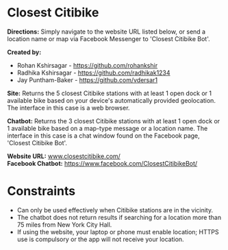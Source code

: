 # Closest Citibike

**Directions:**
Simply navigate to the website URL listed below, or send a location name or map via Facebook Messenger to 'Closest Citibike Bot'. 

**Created by:**
- Rohan Kshirsagar - https://github.com/rohankshir
- Radhika Kshirsagar - https://github.com/radhikak1234
- Jay Puntham-Baker - https://github.com/vdersar1



**Site:** Returns the 5 closest Citibike stations with at least 1 open dock or 1 available bike based on your device's automatically provided geolocation. The interface in this case is a web browser.  

**Chatbot:** Returns the 3 closest Citibike stations with at least 1 open dock or 1 available bike based on a map-type message or a location name. The interface in this case is a chat window found on the Facebook page, 'Closest Citibike Bot'.    

**Website URL:** www.closestcitibike.com/  
**Facebook Chatbot:** https://www.facebook.com/ClosestCitibikeBot/  

# Constraints
 * Can only be used effectively when Citibike stations are in the vicinity. 
 * The chatbot does not return results if searching for a location more than 75 miles from New York City Hall. 
 * If using the website, your laptop or phone must enable location; HTTPS use is compulsory or the app will not receive your location.  
